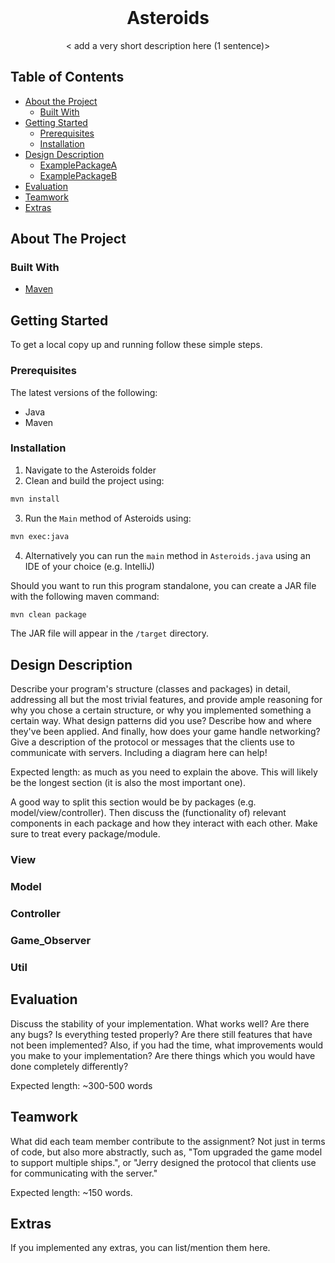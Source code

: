 <br />
<p align="center">
  <h1 align="center">Asteroids</h1>

  <p align="center">
    < add a very short description here (1 sentence)>
  </p>
</p>

## Table of Contents

* [About the Project](#about-the-project)
  * [Built With](#built-with)
* [Getting Started](#getting-started)
  * [Prerequisites](#prerequisites)
  * [Installation](#installation)
* [Design Description](#design-description)
  * [ExamplePackageA](#examplepackagea)
  * [ExamplePackageB](#examplepackageb)
* [Evaluation](#evaluation)
* [Teamwork](#teamwork)
* [Extras](#extras)

## About The Project

<!-- This projects aims to recreate the classic "Asteroids" arcade game, whose objective is to shoot as many asteroids as possible without the player crashing his ship , while also adding to it a multiplayer aspect to it besides it's regular single-player features. -->

### Built With

* [Maven](https://maven.apache.org/)

## Getting Started

To get a local copy up and running follow these simple steps.

### Prerequisites

The latest versions of the following:

* Java
* Maven 

### Installation

1. Navigate to the Asteroids folder
2. Clean and build the project using:
```sh
mvn install
```
3. Run the `Main` method of Asteroids using:
```sh
mvn exec:java
```
4. Alternatively you can run the `main` method in `Asteroids.java` using an IDE of your choice (e.g. IntelliJ)

Should you want to run this program standalone, you can create a JAR file with the following maven command:

```sh
mvn clean package
```
The JAR file will appear in the `/target` directory.

## Design Description

Describe your program's structure (classes and packages) in detail, addressing all but the most trivial features, and provide ample reasoning for why you chose a certain structure, or why you implemented something a certain way. What design patterns did you use? Describe how and where they've been applied. And finally, how does your game handle networking? Give a description of the protocol or messages that the clients use to communicate with servers. Including a diagram here can help! 
<!-- Write this section yourself -->
Expected length: as much as you need to explain the above. This will likely be the longest section (it is also the most important one).
<!-- The project as a whole follows the MVC design pattern with some deviations in order to accommodate the different features of the game. Anything pertaining to the game's model is found in the model package, view things such as Swing UI components are found in the view package, and you'll find controllers in the control package. The project also employs an Observer pattern so that when a game changes state, all registered observers are notified and updated automatically . -->
A good way to split this section would be by packages (e.g. model/view/controller). Then discuss the (functionality of) relevant components in each package and how they interact with each other. Make sure to treat every package/module.

### View
<!--When starting the game, an AsteroidsFrame is created, and it contains an AsteroidsPanel . This panel is responsible for drawing all the objects in the game each time the screen refreshes. However, the panel itself doesn't contain the code that draws each object. Instead, you'll find that in the view.view_models package. When the panel wants to draw the spaceship, for example, it will construct a new view model for the game's spaceship and call that view model's drawObject() method.
-->
### Model
<!--The main model that contains all of the information about the state of game is the Game class found in the model.game package . This model consists of a Spaceship , some Bullet objects and some Asteroid objects that are defined through the GameObject abstract class that provides some basic attributes that all objects in the game should have, like position , velocity and determining whether or not a collision occured or objects have been destroyed or not . Meanwhile the model.online package contains all the information relating to the functionality of the multiplayer aspect of the game by utilizing UDP networking , as such every tick the host sends the game represented as an array of bytes to the Client who then sets it's game based on it . Then the Client send it's move to the server and the server updates the position of the Client's spaceship based on that . 
-->
### Controller
<!--The controller responds to the user input and performs interactions on the data model objects. The controller receives the input, optionally validates it and then passes the input to the model. With this in mind the GameUpdater class which is a runnable object which, when started in a thread, runs the main game loop and periodically updates the game's model as time goes on can be considered the "Game Engine" since it is solely responsible for all changes made to the game model as a result of user input which is interpreted through the PayerKeyListener class . Another important aspect of the controller is the controller.menu package that handles the main menu of the game which allows users to select a command that peforms one of several actions : starting a singleplayer game , joining a multiplayers game , hosting a multiplayer session , spectating a multiplayer game , viewing the highscores of various players , quiting a game or returning the user to the main menu . All of these command actions are have their functionality defined through individual Java classes stored in the controller.menu.menu_commands package which is handled by the MenuCommandHandler class in conjuction with MenuItem , MenuItemAction , MenuItemCommand which define what kind of prompts are found in the main menu which is accessed by mouse whose input is interpreted through the MenuMouseController class . 
-->
### Game_Observer 
<!--The observer pattern utilized for the game can be found in the game_observer package which contains the GameUpdateListener which ensures that all classes that implement this interface should be notified when a game is updated and then implement those updates , meanwhile the ObservableGame class indicates that an observable game is an object that game update listeners can register to, so that when the game updates, they will be able to react to it.
-->
### Util 
<!--In this package the following classes are called in by the program so that they do the following : ByteUtil converts every tick the host sends the game as an array of bytes which is then transmited to the Client who then sets it's game based on the received data , meanwhile Pair and PolarCoordinate enable to spaceship to move in the grid of the game map .
-->

## Evaluation

Discuss the stability of your implementation. What works well? Are there any bugs? Is everything tested properly? Are there still features that have not been implemented? Also, if you had the time, what improvements would you make to your implementation? Are there things which you would have done completely differently?
<!-- Write this section yourself -->
Expected length: ~300-500 words

## Teamwork

What did each team member contribute to the assignment? Not just in terms of code, but also more abstractly, such as, "Tom upgraded the game model to support multiple ships.", or "Jerry designed the protocol that clients use for communicating with the server."
<!-- Write this section yourself -->
<!-- It was agreed upon before the beginning working on the project that each member would work to implement different parts of the program depending on their skills and experience with Java , as such Lubor would work on upgrading the given code for the assingment in order to implement the required multiplayer aspect, meanwhile Tudor would attempt to create a persistent high score database. Tudor established a connection to an MySQL server in order to store the names of players and how many points they would obtain in a game . From there he implemented several methods that would allow the creation and maniputation of a data table where the varibles are stored . The methods Tudor implemented allowed for updating specific rows based upon a provided identifier , selecting all the elements int the tabler to print or selecting all the items ordered in a descending manner based upon the points column and allowing the creation of a table High Score if one does not already exist in the database . Lubor would work on the view in order to allow the presence of multiple players in a game session as well as implementing the neccessary models to allow the project to run either a singleplayer or multiplayer session . Afterwards Lubor implemented a menu system that would allow for selecting which type a game a person might to participate in , hosting a multiplayer session or either spectating a game without participating in it or seeing the highscore table .-->
Expected length: ~150 words.

## Extras

If you implemented any extras, you can list/mention them here.
<!-- Write this section yourself -->



<!-- Below you can find some sections that you would normally put in a README, but we decided to leave out (either because it is not very relevant, or because it is covered by one of the added sections) -->

<!-- ## Usage -->
<!-- Use this space to show useful examples of how a project can be used. Additional screenshots, code examples and demos work well in this space. You may also link to more resources. -->

<!-- ## Roadmap -->
<!-- Use this space to show your plans for future additions -->

<!-- ## Contributing -->
<!-- You can use this section to indicate how people can contribute to the project -->

<!-- ## License -->
<!-- You can add here whether the project is distributed under any license -->


<!-- ## Contact -->
<!-- If you want to provide some contact details, this is the place to do it -->

<!-- ## Acknowledgements  -->
